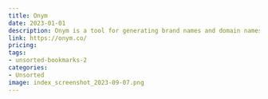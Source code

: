 ```yaml
---
title: Onym
date: 2023-01-01
description: Onym is a tool for generating brand names and domain names.
link: https://onym.co/
pricing: 
tags: 
- unsorted-bookmarks-2 
categories: 
- Unsorted 
image: index_screenshot_2023-09-07.png
---
```

